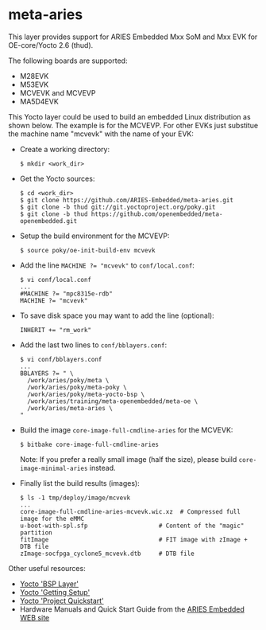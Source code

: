 meta-aries
==========

This layer provides support for ARIES Embedded Mxx SoM and Mxx EVK for
OE-core/Yocto 2.6 (thud).

The following boards are supported:

  * M28EVK
  * M53EVK
  * MCVEVK and MCVEVP
  * MA5D4EVK

This Yocto layer could be used to build an embedded Linux distribution
as shown below. The example is for the MCVEVP. For other EVKs just
substitue the machine name "mcvevk" with the name of your EVK:

  * Create a working directory:

        $ mkdir <work_dir>

  * Get the Yocto sources:

        $ cd <work_dir>
        $ git clone https://github.com/ARIES-Embedded/meta-aries.git
        $ git clone -b thud git://git.yoctoproject.org/poky.git
        $ git clone -b thud https://github.com/openembedded/meta-openembedded.git

  * Setup the build environment for the MCVEVP:

        $ source poky/oe-init-build-env mcvevk

  * Add the line `MACHINE ?= "mcvevk"` to `conf/local.conf`:

        $ vi conf/local.conf
        ...
        #MACHINE ?= "mpc8315e-rdb"
        MACHINE ?= "mcvevk"

  * To save disk space you may want to add the line (optional):

        INHERIT += "rm_work"

  * Add the last two lines to `conf/bblayers.conf`:

        $ vi conf/bblayers.conf
        ...
        BBLAYERS ?= " \
          /work/aries/poky/meta \
          /work/aries/poky/meta-poky \
          /work/aries/poky/meta-yocto-bsp \
          /work/aries/training/meta-openembedded/meta-oe \
          /work/aries/meta-aries \
        "

  * Build the image `core-image-full-cmdline-aries` for the MCVEVK:

        $ bitbake core-image-full-cmdline-aries

    Note: If you prefer a really small image (half the size), please
    build `core-image-minimal-aries` instead.

  * Finally list the build results (images):

        $ ls -1 tmp/deploy/image/mcvevk
        ...
        core-image-full-cmdline-aries-mcvevk.wic.xz  # Compressed full image for the eMMC
        u-boot-with-spl.sfp                    # Content of the "magic" partition
        fitImage                               # FIT image with zImage + DTB file
        zImage-socfpga_cyclone5_mcvevk.dtb     # DTB file


Other useful resources:

  * [Yocto 'BSP Layer'](http://www.yoctoproject.org/docs/2.6/mega-manual/mega-manual.html#bsp-layers)
  * [Yocto 'Getting Setup'](http://www.yoctoproject.org/docs/2.6/mega-manual/mega-manual.html#getting-setup)
  * [Yocto 'Project Quickstart'](http://www.yoctoproject.org/docs/2.6/yocto-project-qs/yocto-project-qs.html)
  * Hardware Manuals and Quick Start Guide from the [ARIES Embedded WEB site](http://www.aries-embedded.de)
